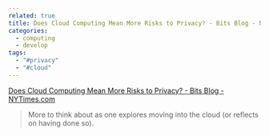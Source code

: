 ```yaml
---
related: true
title: Does Cloud Computing Mean More Risks to Privacy? - Bits Blog - NYTimes.com
categories:
  - computing
  - develop
tags:
  - "#privacy"
  - "#cloud"
---
```

[Does Cloud Computing Mean More Risks to Privacy? - Bits Blog -
NYTimes.com][1]

>More to think about as one explores moving into the cloud (or reflects on
having done so).

[1]: http://bits.blogs.nytimes.com/2009/02/23/does-cloud-computing-mean-more-risks-to-privacy/

